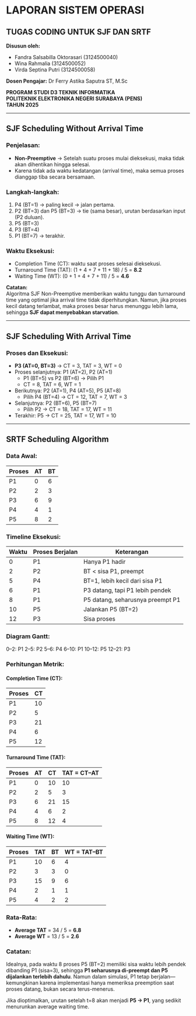 # LAPORAN SISTEM OPERASI

## TUGAS CODING UNTUK SJF DAN SRTF

**Disusun oleh:**

- Fandra Salsabilla Oktorasari (3124500040)  
- Wina Rahmalia (3124500052)  
- Virda Septina Putri (3124500058)

**Dosen Pengajar:** Dr Ferry Astika Saputra ST, M.Sc

**PROGRAM STUDI D3 TEKNIK INFORMATIKA**  
**POLITEKNIK ELEKTRONIKA NEGERI SURABAYA (PENS)**  
**TAHUN 2025**

---

## SJF Scheduling Without Arrival Time

### Penjelasan:
- **Non-Preemptive** → Setelah suatu proses mulai dieksekusi, maka tidak akan dihentikan hingga selesai.
- Karena tidak ada waktu kedatangan (arrival time), maka semua proses dianggap tiba secara bersamaan.

### Langkah-langkah:
1. P4 (BT=1) → paling kecil → jalan pertama.
2. P2 (BT=3) dan P5 (BT=3) → tie (sama besar), urutan berdasarkan input (P2 duluan).
3. P5 (BT=3)
4. P3 (BT=4)
5. P1 (BT=7) → terakhir.

### Waktu Eksekusi:
- Completion Time (CT): waktu saat proses selesai dieksekusi.
- Turnaround Time (TAT): (1 + 4 + 7 + 11 + 18) / 5 = **8.2**
- Waiting Time (WT): (0 + 1 + 4 + 7 + 11) / 5 = **4.6**

**Catatan:**  
Algoritma SJF Non-Preemptive memberikan waktu tunggu dan turnaround time yang optimal jika arrival time tidak diperhitungkan. Namun, jika proses kecil datang terlambat, maka proses besar harus menunggu lebih lama, sehingga **SJF dapat menyebabkan starvation**.

---

## SJF Scheduling With Arrival Time

### Proses dan Eksekusi:
- **P3 (AT=0, BT=3)** → CT = 3, TAT = 3, WT = 0  
- Proses selanjutnya: P1 (AT=2), P2 (AT=1)  
  - P1 (BT=5) vs P2 (BT=6) → Pilih P1  
  - CT = 8, TAT = 6, WT = 1  
- Berikutnya: P2 (AT=1), P4 (AT=5), P5 (AT=8)  
  - Pilih P4 (BT=4) → CT = 12, TAT = 7, WT = 3  
- Selanjutnya: P2 (BT=6), P5 (BT=7)  
  - Pilih P2 → CT = 18, TAT = 17, WT = 11  
- Terakhir: P5 → CT = 25, TAT = 17, WT = 10

---

## SRTF Scheduling Algorithm

### Data Awal:

| Proses | AT | BT |
|--------|----|----|
| P1     | 0  | 6  |
| P2     | 2  | 3  |
| P3     | 6  | 9  |
| P4     | 4  | 1  |
| P5     | 8  | 2  |

### Timeline Eksekusi:

| Waktu | Proses Berjalan | Keterangan |
|-------|------------------|------------|
| 0     | P1               | Hanya P1 hadir |
| 2     | P2               | BT < sisa P1, preempt |
| 5     | P4               | BT=1, lebih kecil dari sisa P1 |
| 6     | P1               | P3 datang, tapi P1 lebih pendek |
| 8     | P1               | P5 datang, seharusnya preempt P1 |
| 10    | P5               | Jalankan P5 (BT=2) |
| 12    | P3               | Sisa proses |

### Diagram Gantt:
0–2: P1
2–5: P2
5–6: P4
6–10: P1
10–12: P5
12–21: P3


### Perhitungan Metrik:

#### Completion Time (CT):

| Proses | CT  |
|--------|-----|
| P1     | 10  |
| P2     | 5   |
| P3     | 21  |
| P4     | 6   |
| P5     | 12  |

#### Turnaround Time (TAT):

| Proses | AT | CT | TAT = CT–AT |
|--------|----|----|-------------|
| P1     | 0  | 10 | 10          |
| P2     | 2  | 5  | 3           |
| P3     | 6  | 21 | 15          |
| P4     | 4  | 6  | 2           |
| P5     | 8  | 12 | 4           |

#### Waiting Time (WT):

| Proses | TAT | BT | WT = TAT–BT |
|--------|-----|----|-------------|
| P1     | 10  | 6  | 4           |
| P2     | 3   | 3  | 0           |
| P3     | 15  | 9  | 6           |
| P4     | 2   | 1  | 1           |
| P5     | 4   | 2  | 2           |

### Rata-Rata:
- **Average TAT** = 34 / 5 = **6.8**
- **Average WT** = 13 / 5 = **2.6**

### Catatan:
Idealnya, pada waktu 8 proses P5 (BT=2) memiliki sisa waktu lebih pendek dibanding P1 (sisa=3), sehingga **P1 seharusnya di-preempt dan P5 dijalankan terlebih dahulu**. Namun dalam simulasi, P1 tetap berjalan—kemungkinan karena implementasi hanya memeriksa preemption saat proses datang, bukan secara terus-menerus.

Jika dioptimalkan, urutan setelah t=8 akan menjadi **P5 → P1**, yang sedikit menurunkan average waiting time.
